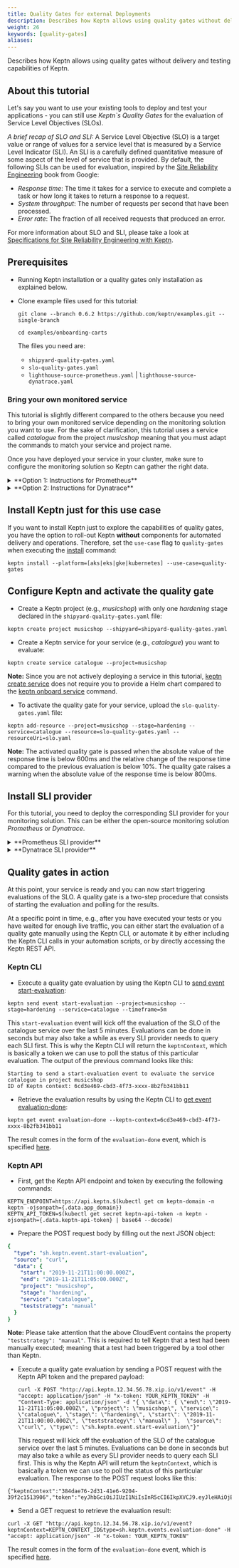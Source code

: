 ```yaml
---
title: Quality Gates for external Deployments
description: Describes how Keptn allows using quality gates without delivery and testing capabilities of Keptn.
weight: 26
keywords: [quality-gates]
aliases:
---
```


Describes how Keptn allows using quality gates without delivery and testing capabilities of Keptn.

## About this tutorial

Let's say you want to use your existing tools to deploy and test your applications - you can still use *Keptn`s Quality Gates* for the evaluation of Service Level Objectives (SLOs).

*A brief recap of SLO and SLI:* A Service Level Objective (SLO) is a target value or range of values for a service level that is measured by a Service Level Indicator (SLI). An SLI is a carefully defined quantitative measure of some aspect of the level of service that is provided. By default, the following SLIs can be used for evaluation, inspired by the [Site Reliability Engineering](https://landing.google.com/sre/sre-book/chapters/service-level-objectives) book from Google:

* *Response time*: The time it takes for a service to execute and complete a task or how long it takes to return a response to a request.
* *System throughput*: The number of requests per second that have been processed.
* *Error rate*: The fraction of all received requests that produced an error.

For more information about SLO and SLI, please take a look at [Specifications for Site Reliability Engineering with Keptn](https://github.com/keptn/spec/blob/0.1.3/sre.md).

## Prerequisites

* Running Keptn installation or a quality gates only installation as explained below.

* Clone example files used for this tutorial:

    ```console
    git clone --branch 0.6.2 https://github.com/keptn/examples.git --single-branch
    ```

    ```console
    cd examples/onboarding-carts
    ```

    The files you need are:

    * `shipyard-quality-gates.yaml` 
    * `slo-quality-gates.yaml`
    * `lighthouse-source-prometheus.yaml` | `lighthouse-source-dynatrace.yaml`

### Bring your own monitored service

This tutorial is slightly different compared to the others because you need to bring your own monitored service depending on the monitoring solution you want to use. For the sake of clarification, this tutorial uses a service called *catalogue* from the project *musicshop* meaning that you must adapt the commands to match your service and project name.  

Once you have deployed your service in your cluster, make sure to configure the monitoring solution so Keptn can gather the right data.

<details><summary>**Option 1: Instructions for Prometheus**</summary>
<p>

This tutorial assumes that you have Prometheus that is either managed by Keptn or not.
Furthermore, the service has to be monitored by Prometheus. Therefore, a *scrape job* and an *alert rule* are required:

* A **scrape job** for your service. For more information about configuring a scrape job, see the official Prometheus documentation at section [scrape_config](https://prometheus.io/docs/prometheus/latest/configuration/configuration/#scrape_config). 

    To configure a scrape job for a Prometheus deployed on Kubernetes, you need to update the `prometheus-server-conf` ConfigMap at the `prometheus.yml` section with an additional scrape job:

        prometheus.yaml:
        ----
        scrape_configs: 
        - job_name: catalogue-musicshop-hardening
          honor_timestamps: false
          metrics_path: /prometheus
          static_configs:
          - targets:
            - catalogue.musicshop-hardening:80

* An **alert rule** for the SLI and the scrape job. For more information about configuring alert rules, see the official Prometheus documentation at section [alerting_rules](https://prometheus.io/docs/prometheus/latest/configuration/alerting_rules/). 

    To add an alert rule to a Prometheus deployed on Kubernetes, you need to update the `prometheus-server-conf` ConfigMap at the `prometheus.rules` section with an additional group. Please be aware that the values of the label service, stage, and project must match your service, stage, and project as created in the [below step](./#configure-keptn-and-activate-the-quality-gate).

        prometheus.rules:
        ----
        groups:
        - name: catalogue musicshop-hardening alerts
          rules:
          - alert: response_time_p95>600
            expr: histogram_quantile(0.95,sum(rate(http_response_time_milliseconds_bucket{job='catalogue-musicshop-hardening'}[180s]))by(le))>600
            for: 5m
            labels:
              severity: webhook
              pod_name: catalogue
              service: catalogue
              stage: hardening
              project: musicshop
            annotations:
              summary: response_time_p95>600
              descriptions: Pod name {{ $labels.pod_name }}

* Before continue, please verify that you have an alert rule as shown below: 

    {{< popup_image
      link="./assets/prometheus_alert.png"
      caption="Prometheus Alert for SLI"
      width="50%">}}

</p>
</details>

<details><summary>**Option 2: Instructions for Dynatrace**</summary>
<p>

In order for Keptn to extract monitoring data of your specific service it is recommended that you tag your services in Dynatrace in a way that the tags uniquely identify your services. The Keptn best practice is to put a tag for project, stage and service. The following shows an example of a service in Dynatrace that is tagged with  **keptn_project**, **keptn_stage**, and **keptn_service**: 
  {{< popup_image
    link="./assets/monitored_service.png"
    caption="Tags on catalogue service"
    width="50%">}}

Please consult the Dynatrace documentation on [Tags and Metadata](https://www.dynatrace.com/support/help/how-to-use-dynatrace/tags-and-metadata/) to learn more about manual or automated tagging.
For this tutorial you can pass the metadata via an environment variable and then let Dynatrace convert that metadata into tags through Automated Tagging rules:

1. Set the environment variable [DT_CUSTOM_PROP](../../reference/monitoring/dynatrace/#set-dt-custom-prop-before-onboarding-a-service) with a key-value pair for the tags `keptn_stage`, `keptn_project`, and `keptn_service` in your deployment manifest and deploy your service:
        
        env:
        - name: DT_CUSTOM_PROP
          value: "keptn_stage=hardening keptn_project=musicshop keptn_service=catalogue"

1. In Dynatrace, create 3 automated tagging rules named **keptn_project**, **keptn_stage**, and **keptn_service** that extract the respective metadata from the passed environment variable 

**Note 1:** If you decide to use different tag names or a different set of tags, make sure to adapt the Dynatrace `sli.yaml` file, which you will configure later in this tutorial to reflect the tags you put on your service.

**Note 2:** An alternative option is to use the environment variable [DT_TAGS](https://www.dynatrace.com/support/help/how-to-use-dynatrace/tags-and-metadata/setup/define-tags-based-on-environment-variables/), which will automatically convert the passed values into tags:
```
env:
- name: DT_TAGS
  value: "keptn_stage=hardening keptn_project=musicshop keptn_service=catalogue"
``` 

</p>
</details>

## Install Keptn just for this use case

If you want to install Keptn just to explore the capabilities of quality gates, you have the option to roll-out Keptn **without** components for automated delivery and operations. Therefore, set the `use-case` flag to `quality-gates` when executing the [install](../../reference/cli/commands/keptn_install) command:

```console
keptn install --platform=[aks|eks|gke|kubernetes] --use-case=quality-gates
```

## Configure Keptn and activate the quality gate

* Create a Keptn project (e.g., *musicshop*) with only one *hardening* stage declared in the `shipyard-quality-gates.yaml` file:

```
keptn create project musicshop --shipyard=shipyard-quality-gates.yaml
```

* Create a Keptn service for your service (e.g., *catalogue*) you want to evaluate:

```console
keptn create service catalogue --project=musicshop
```

  **Note:** Since you are not actively deploying a service in this tutorial, [keptn create service](../../reference/cli/commands/keptn_create_service) does not require you to provide a Helm chart compared to the [keptn onboard service](../../reference/cli/commands/keptn_onboard_service) command. 

* To activate the quality gate for your service, upload the `slo-quality-gates.yaml` file:

```console
keptn add-resource --project=musicshop --stage=hardening --service=catalogue --resource=slo-quality-gates.yaml --resourceUri=slo.yaml
```

  **Note:** The activated quality gate is passed when the absolute value of the response time is below 600ms and the relative change of the response time compared to the previous evaluation is below 10%. The quality gate raises a warning when the absolute value of the response time is below 800ms.

## Install SLI provider

For this tutorial, you need to deploy the corresponding SLI provider for your monitoring solution. This can be either the open-source monitoring solution *Prometheus* or *Dynatrace*. 

<details><summary>**Prometheus SLI provider**</summary>
<p>

1. Complete steps from section [Setup Prometheus SLI provider](../../reference/monitoring/prometheus/#setup-prometheus-sli-provider).

1. To configure Keptn to use the Prometheus SLI provider for your project (e.g. **musicshop**), execute the following command:

    ```console
    keptn configure monitoring prometheus --project=musicshop --service=catalogue --suppress-websocket
    ```

    **Note:** if you are using Keptn 0.6.0 instead of 0.6.1 or 0.6.2, you will have to apply the following ConfigMap by executing the following command from within the `examples/onboarding-carts` folder:
    
    ```
    kubectl apply -f lighthouse-source-prometheus.yaml
    ```
    
    ```yaml
    apiVersion: v1
    data:
      sli-provider: prometheus
    kind: ConfigMap
    metadata:
      name: lighthouse-config-PROJECTNAME
      namespace: keptn
    ```

1. Configure custom SLIs for the Prometheus SLI provider as specified in `sli-config-prometheus.yaml`:

    ```console
    keptn add-resource --project=musicshop --stage=hardening --service=catalogue --resource=sli-config-prometheus.yaml --resourceUri=prometheus/sli.yaml
    ```

</p>
</details>

<details><summary>**Dynatrace SLI provider**</summary>
<p>


1. Complete steps from section [Setup Dynatrace SLI provider](../../reference/monitoring/dynatrace/#setup-dynatrace-sli-provider).

1. To configure Keptn to use the Dynatrace SLI provider for your project (e.g. **musicshop**), execute the following command:

    ```console
    keptn configure monitoring dynatrace --project=musicshop --suppress-websocket
    ```
    
    **Note:** if you are using Keptn 0.6.0 instead of 0.6.1 or 0.6.2, you will have to apply the following ConfigMap by executing the following command from within the `examples/onboarding-carts` folder:
    
    ```
    kubectl apply -f lighthouse-source-dynatrace.yaml
    ```
    
    ```yaml
    apiVersion: v1
    data:
      sli-provider: dynatrace
    kind: ConfigMap
    metadata:
      name: lighthouse-config-PROJECTNAME
      namespace: keptn
    ```

1. Configure custom SLIs for the Dynatrace SLI provider as specified in `sli-config-dynatrace-no-deployment-tag.yaml`:

    ```console
    keptn add-resource --project=musicshop --stage=hardening --service=catalogue --resource=sli-config-dynatrace-no-deployment-tag.yaml --resourceUri=dynatrace/sli.yaml
    ```

</p>
</details>

## Quality gates in action 

At this point, your service is ready and you can now start triggering evaluations of the SLO. A quality gate is a two-step procedure that consists of starting the evaluation and polling for the results.

At a specific point in time, e.g., after you have executed your tests or you have waited for enough live traffic, you can either start the evaluation of a quality gate manually using the Keptn CLI, or automate it by either including the Keptn CLI calls in your automation scripts, or by directly accessing the Keptn REST API. 

### Keptn CLI

* Execute a quality gate evaluation by using the Keptn CLI to [send event start-evaluation](../../reference/cli/commands/keptn_send_event_start-evaluation): 

```console
keptn send event start-evaluation --project=musicshop --stage=hardening --service=catalogue --timeframe=5m
```

  This `start-evaluation` event will kick off the evaluation of the SLO of the catalogue service over the last 5 minutes. Evaluations can be done in seconds but may also take a while as every SLI provider needs to query each SLI first. This is why the Keptn CLI will return the `keptnContext`, which is basically a token we can use to poll the status of this particular evaluation. The output of the previous command looks like this:

```console
Starting to send a start-evaluation event to evaluate the service catalogue in project musicshop
ID of Keptn context: 6cd3e469-cbd3-4f73-xxxx-8b2fb341bb11
```

* Retrieve the evaluation results by using the Keptn CLI to [get event evaluation-done](../../reference/cli/commands/keptn_get_event_evaluation-done): 
    
```console
keptn get event evaluation-done --keptn-context=6cd3e469-cbd3-4f73-xxxx-8b2fb341bb11
```

The result comes in the form of the `evaluation-done` event, which is specified [here](https://github.com/keptn/spec/blob/0.1.3/cloudevents.md#evaluation-done).

### Keptn API

* First, get the Keptn API endpoint and token by executing the following commands: 

```console
KEPTN_ENDPOINT=https://api.keptn.$(kubectl get cm keptn-domain -n keptn -ojsonpath={.data.app_domain})
KEPTN_API_TOKEN=$(kubectl get secret keptn-api-token -n keptn -ojsonpath={.data.keptn-api-token} | base64 --decode)
```

* Prepare the POST request body by filling out the next JSON object: 

```yaml
{
  "type": "sh.keptn.event.start-evaluation",
  "source": "curl",
  "data": {
    "start": "2019-11-21T11:00:00.000Z",
    "end": "2019-11-21T11:05:00.000Z",
    "project": "musicshop",
    "stage": "hardening",
    "service": "catalogue",
    "teststrategy": "manual"
  }
}
```

**Note:** Please take attention that the above CloudEvent contains the property `"teststrategy": "manual"`. This is required to tell Keptn that a test had been manually executed; meaning that a test had been triggered by a tool other than Keptn. 

* Execute a quality gate evaluation by sending a POST request with the Keptn API token and the prepared payload:

  ```console
  curl -X POST "http://api.keptn.12.34.56.78.xip.io/v1/event" -H "accept: application/json" -H "x-token: YOUR_KEPTN_TOKEN" -H "Content-Type: application/json" -d "{ \"data\": { \"end\": \"2019-11-21T11:05:00.000Z\", \"project\": \"musicshop\", \"service\": \"catalogue\", \"stage\": \"hardening\", \"start\": \"2019-11-21T11:00:00.000Z\", \"teststrategy\": \"manual\" },  \"source\": \"curl\", \"type\": \"sh.keptn.event.start-evaluation\"}"
  ```

  This request will kick off the evaluation of the SLO of the catalogue service over the last 5 minutes. Evaluations can be done in seconds but may also take a while as every SLI provider needs to query each SLI first. This is why the Keptn API will return the `keptnContext`, which is basically a token we can use to poll the status of this particular evaluation. The response to the POST request looks like this:

```console
{"keptnContext":"384dae76-2d31-41e6-9204-39f2c1513906","token":"eyJhbGciOiJIUzI1NiIsInR5cCI6IkpXVCJ9.eyJleHAiOjE2MDU0NDA4ODl9.OdkhIoJ9KuT4bm7imvEXHdEPjnU0pl5S7DqGibNa924"}
```

* Send a GET request to retrieve the evaluation result: 

```console
curl -X GET "http://api.keptn.12.34.56.78.xip.io/v1/event?keptnContext=KEPTN_CONTEXT_ID&type=sh.keptn.events.evaluation-done" -H "accept: application/json" -H "x-token: YOUR_KEPTN_TOKEN"
```

The result comes in the form of the `evaluation-done` event, which is specified [here](https://github.com/keptn/spec/blob/0.1.3/cloudevents.md#evaluation-done).
